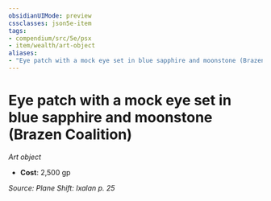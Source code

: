 ```yaml
---
obsidianUIMode: preview
cssclasses: json5e-item
tags:
- compendium/src/5e/psx
- item/wealth/art-object
aliases: 
- "Eye patch with a mock eye set in blue sapphire and moonstone (Brazen Coalition)"
---
```

# Eye patch with a mock eye set in blue sapphire and moonstone (Brazen Coalition)
*Art object*  

- **Cost**: 2,500 gp

*Source: Plane Shift: Ixalan p. 25*